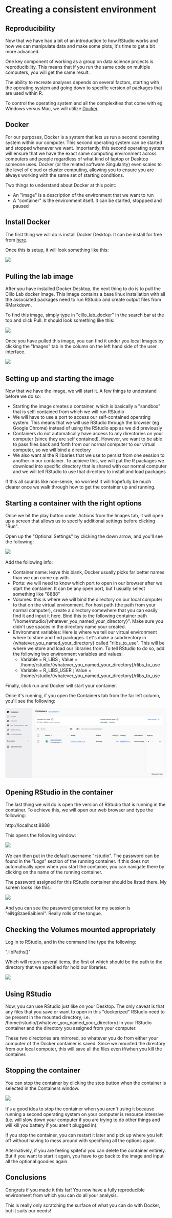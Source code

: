 # Creating a consistent environment

## Reproducibility
Now that we have had a bit of an introduction to how RStudio works and how we can manipulate data and make some plots, it's time to get a bit more advanced. 

One key component of working as a group on data science projects is reproducibility. This means that if you run the same code on multiple computers, you will get the same result.

The ability to recreate analyses depends on several factors, starting with the operating system and going down to specific version of packages that are used within R. 

To control the operating system and all the complexities that come with eg Windows versus Mac, we will utilize [Docker](https://docs.docker.com/get-started/overview/).

## Docker

For our purposes, Docker is a system that lets us run a second operating system within our computer. This second operating system can be started and stopped whenever we want. Importantly, this second operating system will ensure that we have the exact same computing environment across computers and people regardless of what kind of laptop or Desktop someone uses. Docker (or the related software Singularity) even scales to the level of cloud or cluster computing, allowing you to ensure you are always working with the same set of starting conditions. 

Two things to understand about Docker at this point: 
- An "image" is a description of the environment that we want to run 
- A "container" is the environment itself. It can be started, stoppped and paused

## Install Docker

The first thing we will do is install Docker Desktop. It can be install for free from [here](https://docs.docker.com/get-docker/).

Once this is setup, it will look something like this:

![](/docker_desktop_screenshot.png)

## Pulling the lab image 

After you have installed Docker Desktop, the next thing to do is to pull the Cillo Lab docker image. This image contains a base linux installation with all the associated packages need to run RStudio and create output files from RMarkdown. 

To find this image, simply type in "cillo_lab_docker" in the search bar at the top and click Pull. It should look something like this:

![](/cillo_lab_docker_link.png)

Once you have pulled this image, you can find it under you local Images by clicking the "Images" tab in the column on the left hand side of the user interface. 

![](/image_cillo_lab_docker.png)

## Setting up and starting the image 

Now that we have the image, we will start it. A few things to understand before we do so:
- Starting the image creates a container, which is basically a "sandbox" that is self-contained from which we will run RStudio
- We will have to use a port to access our self-contained operating system. This means that we will use RStudio through the browser (eg Google Chrome) instead of using the RStudio app as we did previously
- Containers do not automatically have access to any directories on your computer (since they are self contained). However, we want to be able to pass files back and forth from our normal computer to our virtual computer, so we will bind a directory
- We also want al the R libaries that we use to persist from one session to another in our container. To achieve this, we will put the R packages we download into specific directory that is shared with our normal computer and we will tell RStudio to use that directory to install and load packages

If this all sounds like non-sense, no worries! It will hopefully be much clearer once we walk through how to get the container up and running. 

## Starting a container with the right options

Once we hit the play button under Actions from the Images tab, it will open up a screen that allows us to specify additional settings before clicking "Run". 

Open up the "Optional Settings" by clicking the down arrow, and you'll see the following:

![](/cillo_lab_container_options.png)

Add the following info:

- Container name: leave this blank, Docker usually picks far better names than we can come up with
- Ports: we will need to know which port to open in our browser after we start the container. It can be any open port, but I usually select something like "8888"
- Volumes: this is where we will bind the directory on our local computer to that on the virtual environment. For host path (the path from your normal computer), create a directory somewhere that you can easily find it and input it here. Bind this to the following container path "/home/rstudio/{whatever_you_named_your_directory}". Make sure you didn't use spaces in the directory name your created. 
- Environment variables: Here is where we tell our virtual environment where to store and find packages. Let's make a subdirectory in {whatever_you_named_your_directory} called "rlibs_to_use". This will be where we store and load our libraries from. To tell RStudio to do so, add the following two environment variables and values:
    - Variable = R_LIBS ; Value = /home/rstudio/{whatever_you_named_your_directory}/rlibs_to_use
    - Variable = R_LIBS_USER ; Value = /home/rstudio/{whatever_you_named_your_directory}/rlibs_to_use

Finally, click run and Docker will start your container. 

Once it's running, if you open the Containers tab from the far left column, you'll see the following:

![](/static/running_container.png)

## Opening RStudio in the container 

The last thing we will do is open the version of RStudio that is running in the container. To achieve this, we will open our web browser and type the following:

http://localhost:8888

This opens the following window: 

![](/rstudio_sign_in.png)

We can then put in the default username "rstudio". The password can be found in the "Logs" section of the running container. If this does not automatically open when you start the container, you can navigate there by clicking on the name of the running container. 

The password assigned for this RStudio container should be listed there. My screen looks like this:

![](/container_password.png)

And you can see the password generated for my session is "eiNg8zae6aibieni". Really rolls of the tongue. 

## Checking the Volumes mounted appropriately

Log in to RStudio, and in the command line type the following: 

".libPaths()" 

Which will return several items, the first of which should be the path to the directory that we specified for hold our libraries. 

![](/check_rlibs.png)

## Using RStudio

Now, you can use RStudio just like on your Desktop. The only caveat is that any files that you save or want to open in this "dockerized" RStudio need to be present in the mounted directory, i.e. /home/rstudio/{whatever_you_named_your_directory} in your RStudio container and the directory you assigned from your computer.

These two directories are mirrored, so whatever you do from either your computer of the Docker container is saved. Since we mounted the directory from our local computer, this will save all the files even if/when you kill the container. 

## Stopping the container 

You can stop the container by clicking the stop button when the container is selected in the Containers window. 

![](/stop_container.png)

It's a good idea to stop the container when you aren't using it because running a second operating system on your computer is resource intensive (i.e. will slow down your computer if you are trying to do other things and will kill you battery if you aren't plugged in). 

If you stop the container, you can restart it later and pick up where you left off without having to mess around with specifying all the options again. 

Alternatively, if you are feeling spiteful you can delete the container entirely. But if you want to start it again, you have to go back to the image and input all the optional goodies again. 

## Conclusions 

Congrats if you made it this far! You now have a fully reproducible environment from which you can do all your analysis. 

This is really only scratching the surface of what you can do with Docker, but it suits our needs! 